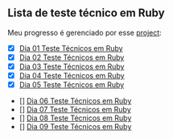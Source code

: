 ![]()
## Lista de teste técnico em Ruby

Meu progresso é gerenciado por esse [project](https://github.com/users/OsirisMariano/projects/46):
- [x] [Dia 01 Teste Técnicos em Ruby](https://github.com/OsirisMariano/tt_ruby_01/issues/1)
- [x] [Dia 02 Teste Técnicos em Ruby](https://github.com/OsirisMariano/tt_ruby_01/issues/2)
- [x] [Dia 03 Teste Técnicos em Ruby](https://github.com/OsirisMariano/tt_ruby/issues/3)
- [x] [Dia 04 Teste Técnicos em Ruby](https://github.com/OsirisMariano/tt_ruby/issues/4)
- [x] [Dia 05 Teste Técnicos em Ruby](https://github.com/OsirisMariano/tt_ruby/issues/5)
- [] [Dia 06 Teste Técnicos em Ruby]()
- [] [Dia 07 Teste Técnicos em Ruby]()
- [] [Dia 08 Teste Técnicos em Ruby]()
- [] [Dia 09 Teste Técnicos em Ruby]()
